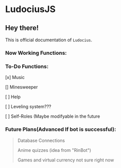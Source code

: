 # LudociusJS
## Hey there!
This is official documentation of `Ludocius`.

### Now Working Functions:
  >
  >
  >

### To-Do Functions:
  [x] Music
  
  [] Minesweeper
  
  [ ] Help
  
  [ ] Leveling system???
  
  [ ] Self-Roles (Maybe modifyable in the future

### Future Plans(Advanced If bot is successful):
  >Database Connections
  >
  >Anime quizzes (idea from "RinBot")
  >
  >Games and virtual currency not sure right now
